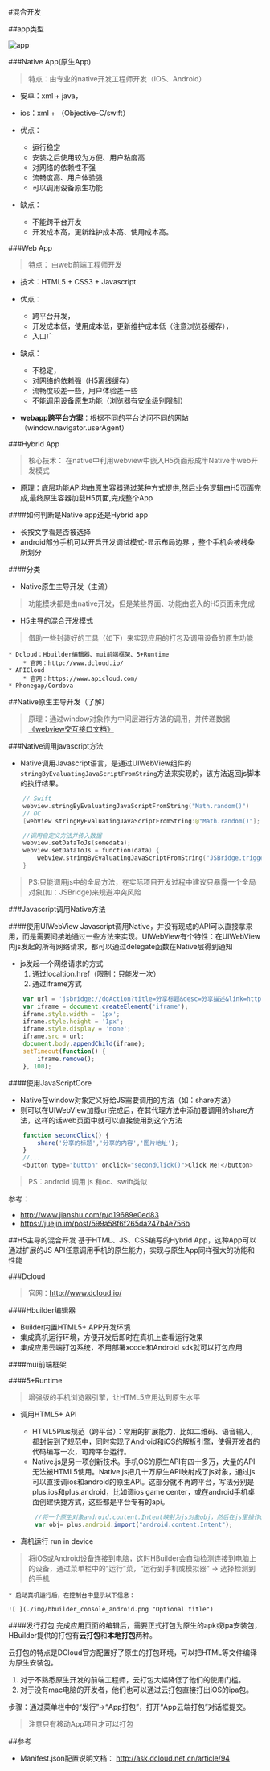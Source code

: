 #混合开发

##app类型

![app](./img/app_type.png "Optional title")

###Native App(原生App)
>特点：由专业的native开发工程师开发（IOS、Android）
* 安卓：xml + java，
* ios：xml + （Objective-C/swift）

* 优点： 
    - 运行稳定
    - 安装之后使用较为方便、用户粘度高
    - 对网络的依赖性不强
    - 流畅度高、用户体验强
    - 可以调用设备原生功能
* 缺点： 
    - 不能跨平台开发
    - 开发成本高，更新维护成本高、使用成本高。


###Web App
>特点： 由web前端工程师开发
* 技术：HTML5 + CSS3 + Javascript

* 优点： 
    - 跨平台开发，
    - 开发成本低，使用成本低，更新维护成本低（注意浏览器缓存），
    - 入口广
* 缺点： 
    - 不稳定，
    - 对网络的依赖强（H5离线缓存）
    - 流畅度较差一些，用户体验差一些
    - 不能调用设备原生功能（浏览器有安全级别限制）

* **webapp跨平台方案**：根据不同的平台访问不同的网站（window.navigator.userAgent）

###Hybrid App
>核心技术： 在native中利用webview中嵌入H5页面形成半Native半web开发模式
* 原理：底层功能API均由原生容器通过某种方式提供,然后业务逻辑由H5页面完成,最终原生容器加载H5页面,完成整个App

####如何判断是Native app还是Hybrid app
* 长按文字看是否被选择
* android部分手机可以开启开发调试模式-显示布局边界 ，整个手机会被线条所划分

####分类
* Native原生主导开发（主流）
>功能模块都是由native开发，但是某些界面、功能由嵌入的H5页面来完成
* H5主导的混合开发模式
>借助一些封装好的工具（如下）来实现应用的打包及调用设备的原生功能

    * Dcloud：Hbuilder编辑器、mui前端框架、5+Runtime
        * 官网：http://www.dcloud.io/
    * APICloud
        * 官网：https://www.apicloud.com/
    * Phonegap/Cordova

##Native原生主导开发（了解）
>原理：通过window对象作为中间层进行方法的调用，并传递数据
[《webview交互接口文档》](./img/webview交互接口文档.png)

###Native调用javascript方法
* Native调用Javascript语言，是通过UIWebView组件的`stringByEvaluatingJavaScriptFromString`方法来实现的，该方法返回js脚本的执行结果。

```swift
    // Swift
    webview.stringByEvaluatingJavaScriptFromString("Math.random()")
    // OC
    [webView stringByEvaluatingJavaScriptFromString:@"Math.random()"];

    //调用自定义方法并传入数据
    webview.setDataToJs(somedata);
    webview.setDataToJs = function(data) {
        webview.stringByEvaluatingJavaScriptFromString("JSBridge.trigger(event, data)");
    }
```

>PS:只能调用js中的全局方法，在实际项目开发过程中建议只暴露一个全局对象(如：JSBridge)来规避冲突风险


###Javascript调用Native方法

####使用UIWebView
Javascript调用Native，并没有现成的API可以直接拿来用，而是需要间接地通过一些方法来实现。UIWebView有个特性：在UIWebView内js发起的所有网络请求，都可以通过delegate函数在Native层得到通知

* js发起一个网络请求的方式
    1. 通过localtion.href（限制：只能发一次）
    2. 通过iframe方式

```js
    var url = 'jsbridge://doAction?title=分享标题&desc=分享描述&link=http://www.baidu.com';
    var iframe = document.createElement('iframe');
    iframe.style.width = '1px';
    iframe.style.height = '1px';
    iframe.style.display = 'none';
    iframe.src = url;
    document.body.appendChild(iframe);
    setTimeout(function() {
        iframe.remove();
    }, 100);
```
####使用JavaScriptCore
* Native在window对象定义好给JS需要调用的方法（如：share方法）
* 则可以在UIWebView加载url完成后，在其代理方法中添加要调用的share方法，这样的话web页面中就可以直接使用到这个方法
```js
    function secondClick() {
        share('分享的标题','分享的内容','图片地址');
    }
    //...
    <button type="button" onclick="secondClick()">Click Me!</button>
```

>PS：android 调用 js 和oc、swift类似

参考：

* http://www.jianshu.com/p/d19689e0ed83
* https://juejin.im/post/599a58f6f265da247b4e756b


##H5主导的混合开发
基于HTML、JS、CSS编写的Hybrid App，这种App可以通过扩展的JS API任意调用手机的原生能力，实现与原生App同样强大的功能和性能

###Dcloud
>官网：http://www.dcloud.io/

####Hbuilder编辑器
* Builder内置HTML5+ APP开发环境
* 集成真机运行环境，方便开发后即时在真机上查看运行效果
* 集成应用云端打包系统，不用部署xcode和Android sdk就可以打包应用

####mui前端框架

####5+Runtime
>增强版的手机浏览器引擎，让HTML5应用达到原生水平

* 调用HTML5+ API
    - HTML5Plus规范（跨平台）：常用的扩展能力，比如二维码、语音输入，都封装到了规范中，同时实现了Android和iOS的解析引擎，使得开发者的代码编写一次，可跨平台运行。
    - Native.js是另一项创新技术。手机OS的原生API有四十多万，大量的API无法被HTML5使用。Native.js把几十万原生API映射成了js对象，通过js可以直接调ios和android的原生API。这部分就不再跨平台，写法分别是plus.ios和plus.android，比如调ios game center，或在android手机桌面创建快捷方式，这些都是平台专有的api。
    ```js
        //将一个原生对象android.content.Intent映射为js对象obj，然后在js里操作obj对象的方法属性就可以了。
        var obj= plus.android.import("android.content.Intent");
    ```

* 真机运行 run in device
>将iOS或Android设备连接到电脑，这时HBuilder会自动检测连接到电脑上的设备，通过菜单栏中的“运行”菜，“运行到手机或模拟器” -> 选择检测到的手机

    * 启动真机运行后，在控制台中显示以下信息：

    ![ ](./img/hbuilder_console_android.png "Optional title")


####发行打包
完成应用页面的编辑后，需要正式打包为原生的apk或ipa安装包，HBuilder提供的打包有**云打包**和**本地打包**两种。

云打包的特点是DCloud官方配置好了原生的打包环境，可以把HTML等文件编译为原生安装包。

1. 对于不熟悉原生开发的前端工程师，云打包大幅降低了他们的使用门槛。
2. 对于没有mac电脑的开发者，他们也可以通过云打包直接打出iOS的ipa包。

步骤：通过菜单栏中的“发行”->“App打包”，打开“App云端打包”对话框提交。
>注意只有移动App项目才可以打包

##参考
* Manifest.json配置说明文档： http://ask.dcloud.net.cn/article/94